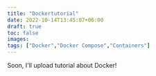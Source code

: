 ```yaml
---
title: "Dockertutorial"
date: 2022-10-14T13:45:07+06:00
draft: true
toc: false
images:
tags: ["Docker","Docker Compose","Containers"]
---
```


Soon, I'll upload tutorial about Docker!
